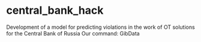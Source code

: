 # central_bank_hack
Development of a model for predicting violations in the work of OT solutions for the Central Bank of Russia
Our command: GibData
